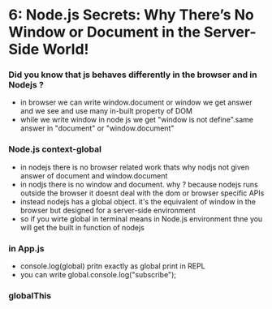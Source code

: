
# 6: Node.js Secrets: Why There’s No Window or Document in the Server-Side World!

### Did you know  that js behaves differently  in the browser  and in Nodejs ?
- in browser we can write window.document or window we get answer and we see and use many in-built property of DOM
- while we write window in node js we get "window is not define".same answer in "document" or "window.document"

### Node.js context-global
- in nodejs there is no browser related work thats why nodjs not given answer of document and window.document
- in nodjs there is no window and document. why ?  because nodejs runs outside the browser  it doesnt deal with the dom or browser specific APIs
- instead nodejs has a global object. it's the equivalent of window in the browser but designed for a server-side environment
- so if you wirte global in terminal means in Node.js environment thne you will get the built in function of nodejs

### in App.js
- console.log(global) pritn exactly as global print in REPL 
- you can write global.console.log("subscribe");

### globalThis
